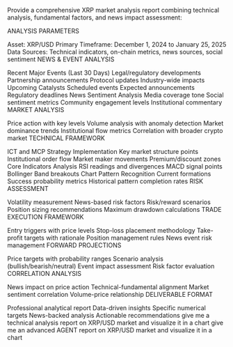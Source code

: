 Provide a comprehensive XRP market analysis report combining technical analysis, fundamental factors, and news impact assessment:

ANALYSIS PARAMETERS

Asset: XRP/USD Primary Timeframe: December 1, 2024 to January 25, 2025 Data Sources: Technical indicators, on-chain metrics, news sources, social sentiment NEWS & EVENT ANALYSIS

Recent Major Events (Last 30 Days) Legal/regulatory developments Partnership announcements Protocol updates Industry-wide impacts Upcoming Catalysts Scheduled events Expected announcements Regulatory deadlines News Sentiment Analysis Media coverage tone Social sentiment metrics Community engagement levels Institutional commentary MARKET ANALYSIS

Price action with key levels Volume analysis with anomaly detection Market dominance trends Institutional flow metrics Correlation with broader crypto market TECHNICAL FRAMEWORK

ICT and MCP Strategy Implementation Key market structure points Institutional order flow Market maker movements Premium/discount zones Core Indicators Analysis RSI readings and divergences MACD signal points Bollinger Band breakouts Chart Pattern Recognition Current formations Success probability metrics Historical pattern completion rates RISK ASSESSMENT

Volatility measurement News-based risk factors Risk/reward scenarios Position sizing recommendations Maximum drawdown calculations TRADE EXECUTION FRAMEWORK

Entry triggers with price levels Stop-loss placement methodology Take-profit targets with rationale Position management rules News event risk management FORWARD PROJECTIONS

Price targets with probability ranges Scenario analysis (bullish/bearish/neutral) Event impact assessment Risk factor evaluation CORRELATION ANALYSIS

News impact on price action Technical-fundamental alignment Market sentiment correlation Volume-price relationship DELIVERABLE FORMAT

Professional analytical report Data-driven insights Specific numerical targets News-backed analysis Actionable recommendations give me a technical analysis report on XRP/USD market and visualize it in a chart give me an advanced AGENT report on XRP/USD market and visualize it in a chart
